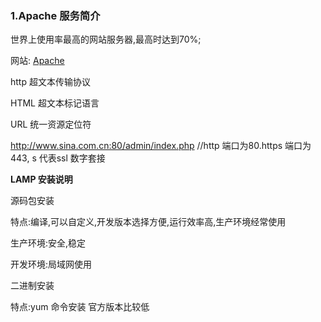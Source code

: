### 1.Apache 服务简介

世界上使用率最高的网站服务器,最高时达到70%; 

网站: [Apache](apache.org)

http  超文本传输协议

HTML 超文本标记语言

URL 统一资源定位符

http://www.sina.com.cn:80/admin/index.php  //http 端口为80.https 端口为443, s 代表ssl 数字套接

**LAMP 安装说明**

源码包安装

特点:编译,可以自定义,开发版本选择方便,运行效率高,生产环境经常使用

生产环境:安全,稳定

开发环境:局域网使用

二进制安装

特点:yum 命令安装 官方版本比较低

